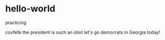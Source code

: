 # hello-world
practicing

covfefe
the president is such an idiot
let's go democrats in Georgia today!
